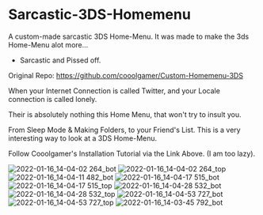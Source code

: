 # Sarcastic-3DS-Homemenu
A custom-made sarcastic 3DS Home-Menu. It was made to make the 3ds Home-Menu alot more... 
- Sarcastic and Pissed off.

Original Repo: https://github.com/cooolgamer/Custom-Homemenu-3DS

When your Internet Connection is called Twitter, and your Locale connection is called lonely.

Their is absolutely nothing this Home Menu, that won't try to insult you.

From Sleep Mode & Making Folders, to your Friend's List. This is a very interesting way to look at a 3DS Home-Menu.

Follow Cooolgamer's Installation Tutorial via the Link Above. (I am too lazy).


![2022-01-16_14-04-02 264_bot](https://user-images.githubusercontent.com/78656905/149674385-355f3e31-aec0-4b89-95f7-fed17fca9c60.jpg)
![2022-01-16_14-04-02 264_top](https://user-images.githubusercontent.com/78656905/149674386-c858138a-8e13-4a52-b2b5-01ddaea28149.jpg)
![2022-01-16_14-04-11 482_bot](https://user-images.githubusercontent.com/78656905/149674387-b8cc794d-c087-4fc4-9049-87258c139941.jpg)
![2022-01-16_14-04-17 515_bot](https://user-images.githubusercontent.com/78656905/149674389-bed5b1d6-77c6-4f66-ba5b-c7e3b0ffc1c2.jpg)
![2022-01-16_14-04-17 515_top](https://user-images.githubusercontent.com/78656905/149674391-9a0d4a34-bcf3-40b3-b412-69e15d7dfffc.jpg)
![2022-01-16_14-04-28 532_bot](https://user-images.githubusercontent.com/78656905/149674392-a0efdccc-bb87-443d-b0de-902d1f89908f.jpg)
![2022-01-16_14-04-28 532_top](https://user-images.githubusercontent.com/78656905/149674393-02361686-e1c8-4cb5-913f-e8b032de6e38.jpg)
![2022-01-16_14-04-53 727_bot](https://user-images.githubusercontent.com/78656905/149674394-6fe9d114-c25d-4cf9-842c-5b011229605c.jpg)
![2022-01-16_14-04-53 727_top](https://user-images.githubusercontent.com/78656905/149674395-37c8ab69-15c5-4078-b3f6-df3fef7ed62c.jpg)
![2022-01-16_14-03-45 792_bot](https://user-images.githubusercontent.com/78656905/149674396-e64d69eb-b20d-41d2-b8b7-6a57a9e6ff27.jpg)
